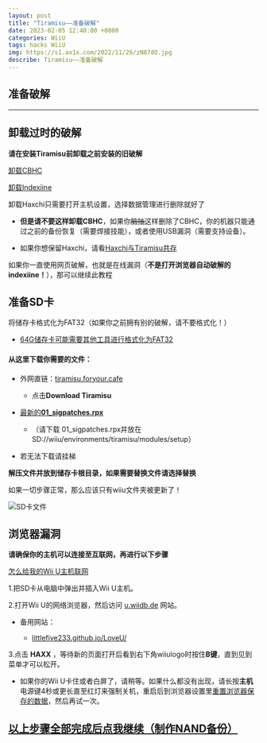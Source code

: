 ```yaml
---
layout: post
title: "Tiramisu——准备破解"
date: 2023-02-05 12:40:00 +0800
categories: WiiU
tags: hacks WiiU
img: https://s1.ax1x.com/2022/11/26/zN87dO.jpg
describe: Tiramisu——准备破解
---
```


## 准备破解

<hr />

## 卸载过时的破解

**请在安装Tiramisu前卸载之前安装的旧破解**

[卸载CBHC](https://wiiu.1919810.com/wiiu/2023/02/01/uninstall-CBHC.html)

[卸载Indexiine](https://wiiu.1919810.com/wiiu/2023/02/01/uninstall-indexiine.html)

卸载Haxchi只需要打开主机设置，选择数据管理进行删除就好了

- **但是请不要这样卸载CBHC**，如果你~~脑抽~~这样删除了CBHC，你的机器只能通过之前的备份恢复（需要焊接技能），或者使用USB漏洞（需要支持设备）。

- 如果你想保留Haxchi，请看[Haxchi与Tiramisu共存](https://wiiu.1919810.com/wiiu/2022/10/28/Save-Haxchi.html)

如果你一直使用网页破解，也就是在线漏洞（**不是打开浏览器自动破解的indexiine！**），那可以继续此教程

## 准备SD卡

将储存卡格式化为FAT32（如果你之前拥有别的破解，请不要格式化！）

- [64G储存卡可能需要其他工具进行格式化为FAT32](https://zhidao.baidu.com/question/313838908478081124/answer/4207170040.html)

#### 从这里下载你需要的文件：

- 外网直链：[tiramisu.foryour.cafe](https://tiramisu.foryour.cafe/)
  - 点击**Download Tiramisu**
- [最新的**01_sigpatches.rpx**](https://github.com/marco-calautti/SigpatchesModuleWiiU/releases/tag/1.2)
  - （请下载 01_sigpatches.rpx并放在SD://wiiu/environments/tiramisu/modules/setup）

- 若无法下载请挂梯

**解压文件并放到储存卡根目录，如果需要替换文件请选择替换**

如果一切步骤正常，那么应该只有wiiu文件夹被更新了！

![SD卡文件](https://s1.ax1x.com/2022/03/28/qDj62V.png)

## 浏览器漏洞

**请确保你的主机可以连接至互联网，再进行以下步骤**

[怎么给我的Wii U主机联网](https://en-americas-support.nintendo.com/app/answers/detail/a_id/1126)

1.把SD卡从电脑中弹出并插入Wii U主机。

2.打开Wii U的网络浏览器，然后访问 [u.wiidb.de](https://u.wiidb.de) 网站。
- 备用网站：

  - [littlefive233.github.io/LoveU/](https://littlefive233.github.io/LoveU/)

3.点击 **HAXX** ，等待新的页面打开后看到右下角wiiulogo时按住**B键**，直到见到菜单才可以松开。
- 如果你的Wii U卡住或者白屏了，请稍等。如果什么都没有出现，请长按**主机**电源键4秒或更长直至红灯来强制关机，重启后到浏览器设置里[重置浏览器保存的数据](https://en-americas-support.nintendo.com/app/answers/detail/a_id/1507/~/how-to-delete-the-internet-browser-history)，然后再试一次。

## [以上步骤全部完成后点我继续（制作NAND备份）](https://wiiu.1919810.com/wiiu/2022/02/04/Dump-NAND.html)
